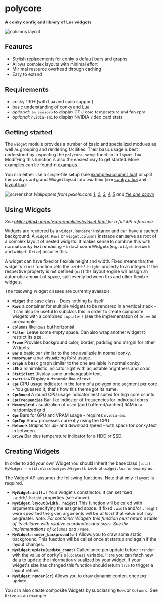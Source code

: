 # polycore

**A conky config and library of Lua widgets**

![columns layout](examples/columns.png)

## Features

* Stylish replacements for conky's default bars and graphs
* Allows complex layouts with minimal effort
* Minimal resource overhead through caching
* Easy to extend

## Requirements

* conky 1.10+ (with Lua and cairo support)
* basic understanding of conky and Lua
* *optional:* `lm_sensors` to display CPU core temperature and fan rpm
* *optional:* `nvidia-smi` to display NVIDIA video card stats

## Getting started

The `widget` module provides a number of basic and specialized modules
as well as grouping and rendering facilities. Their basic usage is best
understood by inspecting the `polycore.setup` function in `layout.lua`. Modifying this function is also the easiest way to get started. More examples can be found in [examples](examples).

You can either use a single-file setup (see [examples/columns.lua](examples/columns.lua)) or split the conky config and Widget layout into two files (see [conkyrc.lua](conkyrc.lua) and [layout.lua](layout.lua)).

![screenshot](screenshots.png)
*Wallpapers from pexels.com:
[1](https://www.pexels.com/photo/gray-mountain-2098403/),
[2](https://www.pexels.com/photo/photo-of-night-sky-1819650/),
[3](https://www.pexels.com/photo/green-leafed-trees-1144687/),
[4](https://www.pexels.com/photo/ocean-water-and-black-rock-formations-1590247/),
[5](https://www.pexels.com/photo/people-gathered-beside-bonfire-1368388/)
and [the one above](https://www.pexels.com/photo/black-and-white-photography-of-sand-2387819/)*

## Using Widgets

*See [philer.github.io/polycore/modules/widget.html](https://philer.github.io/polycore/modules/widget.html) for a full API reference.*

Widgets are rendered by a `widget.Renderer` instance and can have a cached background. A `widget.Rows` or `widget.Columns` instance can serve as root of a complex layout of nested widgets. 
It makes sense to combine this with normal conky text rendering - in fact some Widgets (e.g. `widget.Network` and `widget.Drive`) assume this.

A widget can have fixed or flexible height and width. Fixed means that
the widget's `:init` function sets the `.width`/`.height` property to an integer.
If the respective property is not defined (`nil`) the layout engine
will assign an automatic amount of space, split evenly between this and other flexible widgets.

The following Widget classes are currently available:

* **`Widget`** the base class - Does nothing by itself.
* **`Rows`** a container for multiple widgets to be rendered in a vertical stack - It can also be useful to subclass this in order to create composite widgets with a combined `:update()` (see the implementation of `Drive` as an example).
* **`Columns`** like `Rows` but horizontal
* **`Filler`** Leave some empty space. Can also wrap another widget to restrict its size.
* **`Frame`** Provides background color, border, padding and margin for other Widgets.
* **`Bar`** a basic bar similar to the one available in normal conky.
* **`MemoryBar`** a bar visualizing RAM usage.
* **`Graph`** a basic graph similar to the one available in normal conky.
* **`LED`** a minimalistic indicator light with adjustable brightness and color.
* **`StaticText`** Display some unchangeable text.
* **`TextLine`** Display a dynamic line of text.
* **`Cpu`** CPU usage indiciator in the form of a polygon one segment per core - You guessed it, that's how this theme got its name.
* **`CpuRound`** A round CPU usage indicator best suited for high core counts.
* **`CpuFrequencies`** Bar-like indicator of frequencies for individual cores
* **`MemoryGrid`** visualization of used (and buffered/cached) RAM in a randomized grid
* **`Gpu`** Bars for GPU and VRAM usage - requires `nvidia-smi`
* **`GpuTop`** Show processes currently using the CPU.
* **`Network`** Graphs for up- and download speed - with space for conky.text in between.
* **`Drive`** Bar plus temperature indicator for a HDD or SSD.

## Creating Widgets

In order to add your own Widget you should inherit the base class (`local MyWidget = util.class(widget.Widget)`). Look at `widget.lua` for examples.

The Widget API assumes the following functions. Note that only `:layout` is required.

* **`MyWidget:init(…)`** Your widget's constructor. It can set fixed `.width`/`.height` properties (see above).
* **`MyWidget:layout(width, height)`** This function will be called with arguments specifying the assigned space. If fixed `.width` and/or `.height` were specified the given arguments will be *at least* that value but may be greater.
*Note: For container Widgets this function must return a table of its children with relative coordinates and sizes. See the implementations of `Columns` and `Frame`.*
* **`MyWidget:render_background(cr)`** Allows you to draw some static background. This function will be called once at startup and again if the layout changes.
* **`MyWidget:update(update_count)`** Called once per update before `:render` with the value of conky's `${updates}` variable. Here you can fetch new data to update the information visualized by your widget.
If your widget's size has changed this function should return `true` to trigger a layout reflow.
* **`MyWidget:render(cr)`** Allows you to draw dynamic content once per update.

You can also create composite Widgets by subclassing `Rows` or `Columns`. See `Drive` as an example.
